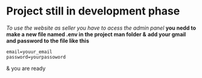# Project still in development phase

_To use the website as seller you have to acess the admin panel_
**you nedd to make a new file named .env in the project man folder &**
**add your gmail and password to the file like this**
```
email=youur_email
password=yourpassoword
```
& you are ready